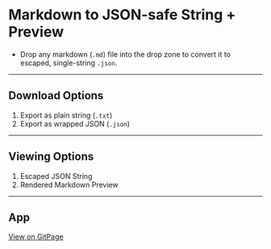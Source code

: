 # Markdown to JSON-safe String + Preview

- Drop any markdown (`.md`) file into the drop zone to convert it to escaped, single-string `.json`.

---

## Download Options

1.  Export as plain string (`.txt`)
2.  Export as wrapped JSON (`.json`)

---

## Viewing Options

1. Escaped JSON String
2. Rendered Markdown Preview

---

## App

[View on GitPage](https://chrisnajman.github.io/markown-to-json)

